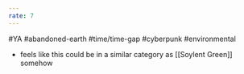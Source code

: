 ```yaml
---
rate: 7
---
```


#YA #abandoned-earth #time/time-gap #cyberpunk #environmental

- feels like this could be in a similar category as [[Soylent Green]] somehow